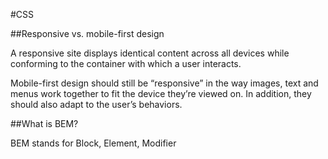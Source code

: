 #CSS

##Responsive vs. mobile-first design

A responsive site displays identical content across all devices while conforming to the container with which a user interacts.

Mobile-first design should still be “responsive” in the way images, text and menus work together to fit the device they’re viewed on. In addition, they should also adapt to the user’s behaviors.


##What is BEM?

BEM stands for Block, Element, Modifier
